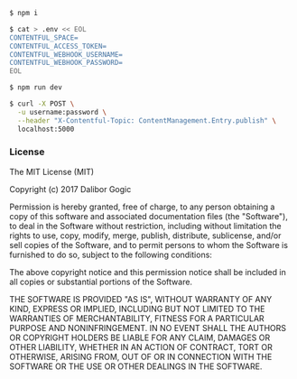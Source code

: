 ```bash
$ npm i

$ cat > .env << EOL
CONTENTFUL_SPACE=
CONTENTFUL_ACCESS_TOKEN=
CONTENTFUL_WEBHOOK_USERNAME=
CONTENTFUL_WEBHOOK_PASSWORD=
EOL

$ npm run dev

$ curl -X POST \
  -u username:password \
  --header "X-Contentful-Topic: ContentManagement.Entry.publish" \
  localhost:5000
```

### License

The MIT License (MIT)

Copyright (c) 2017 Dalibor Gogic

Permission is hereby granted, free of charge, to any person obtaining a copy
of this software and associated documentation files (the "Software"), to deal
in the Software without restriction, including without limitation the rights
to use, copy, modify, merge, publish, distribute, sublicense, and/or sell
copies of the Software, and to permit persons to whom the Software is
furnished to do so, subject to the following conditions:

The above copyright notice and this permission notice shall be included in all
copies or substantial portions of the Software.

THE SOFTWARE IS PROVIDED "AS IS", WITHOUT WARRANTY OF ANY KIND, EXPRESS OR
IMPLIED, INCLUDING BUT NOT LIMITED TO THE WARRANTIES OF MERCHANTABILITY,
FITNESS FOR A PARTICULAR PURPOSE AND NONINFRINGEMENT. IN NO EVENT SHALL THE
AUTHORS OR COPYRIGHT HOLDERS BE LIABLE FOR ANY CLAIM, DAMAGES OR OTHER
LIABILITY, WHETHER IN AN ACTION OF CONTRACT, TORT OR OTHERWISE, ARISING FROM,
OUT OF OR IN CONNECTION WITH THE SOFTWARE OR THE USE OR OTHER DEALINGS IN THE
SOFTWARE.

